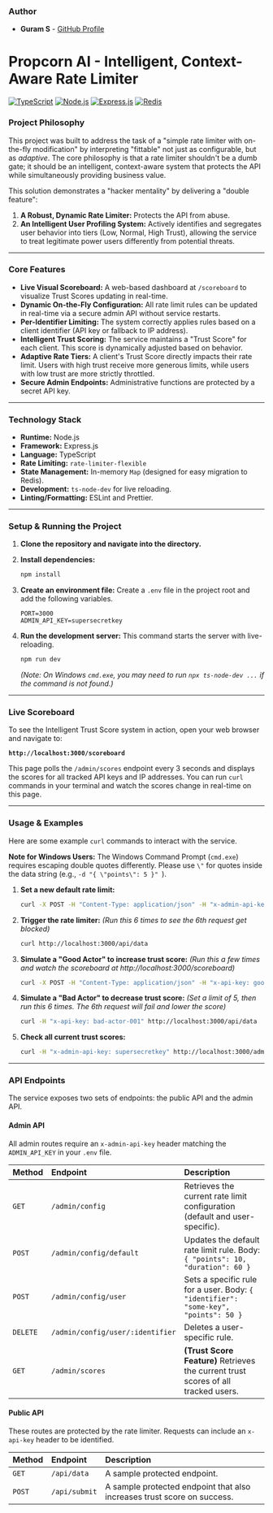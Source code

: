 

### **Author**

* **Guram S** - [GitHub Profile](https://github.com/gugasi)




# Propcorn AI - Intelligent, Context-Aware Rate Limiter

[![TypeScript](https://img.shields.io/badge/TypeScript-3178C6?style=for-the-badge&logo=typescript&logoColor=white)](https://www.typescriptlang.org/)
[![Node.js](https://img.shields.io/badge/Node.js-339933?style=for-the-badge&logo=nodedotjs&logoColor=white)](https://nodejs.org/)
[![Express.js](https://img.shields.io/badge/Express.js-000000?style=for-the-badge&logo=express&logoColor=white)](https://expressjs.com/)
[![Redis](https://img.shields.io/badge/Redis-DC382D?style=for-the-badge&logo=redis&logoColor=white)](https://redis.io/)

### **Project Philosophy**

This project was built to address the task of a "simple rate limiter with on-the-fly modification" by interpreting "fittable" not just as configurable, but as *adaptive*. The core philosophy is that a rate limiter shouldn't be a dumb gate; it should be an intelligent, context-aware system that protects the API while simultaneously providing business value.

This solution demonstrates a "hacker mentality" by delivering a "double feature":
1.  **A Robust, Dynamic Rate Limiter:** Protects the API from abuse.
2.  **An Intelligent User Profiling System:** Actively identifies and segregates user behavior into tiers (Low, Normal, High Trust), allowing the service to treat legitimate power users differently from potential threats.

---

### **Core Features**

* **Live Visual Scoreboard:** A web-based dashboard at `/scoreboard` to visualize Trust Scores updating in real-time.
* **Dynamic On-the-Fly Configuration:** All rate limit rules can be updated in real-time via a secure admin API without service restarts.
* **Per-Identifier Limiting:** The system correctly applies rules based on a client identifier (API key or fallback to IP address).
* **Intelligent Trust Scoring:** The service maintains a "Trust Score" for each client. This score is dynamically adjusted based on behavior.
* **Adaptive Rate Tiers:** A client's Trust Score directly impacts their rate limit. Users with high trust receive more generous limits, while users with low trust are more strictly throttled.
* **Secure Admin Endpoints:** Administrative functions are protected by a secret API key.

---

### **Technology Stack**

* **Runtime:** Node.js
* **Framework:** Express.js
* **Language:** TypeScript
* **Rate Limiting:** `rate-limiter-flexible`
* **State Management:** In-memory `Map` (designed for easy migration to Redis).
* **Development:** `ts-node-dev` for live reloading.
* **Linting/Formatting:** ESLint and Prettier.

---

### **Setup & Running the Project**

1.  **Clone the repository and navigate into the directory.**

2.  **Install dependencies:**
    ```bash
    npm install
    ```

3.  **Create an environment file:**
    Create a `.env` file in the project root and add the following variables.
    ```env
    PORT=3000
    ADMIN_API_KEY=supersecretkey
    ```

4.  **Run the development server:**
    This command starts the server with live-reloading.
    ```bash
    npm run dev
    ```
    *(Note: On Windows `cmd.exe`, you may need to run `npx ts-node-dev ...` if the command is not found.)*

---

### **Live Scoreboard**

To see the Intelligent Trust Score system in action, open your web browser and navigate to:

**`http://localhost:3000/scoreboard`**

This page polls the `/admin/scores` endpoint every 3 seconds and displays the scores for all tracked API keys and IP addresses. You can run `curl` commands in your terminal and watch the scores change in real-time on this page.

---

### **Usage & Examples**

Here are some example `curl` commands to interact with the service.

**Note for Windows Users:** The Windows Command Prompt (`cmd.exe`) requires escaping double quotes differently. Please use `\"` for quotes inside the data string (e.g., `-d "{ \"points\": 5 }" `).

1.  **Set a new default rate limit:**
    ```bash
    curl -X POST -H "Content-Type: application/json" -H "x-admin-api-key: supersecretkey" -d '{ "points": 5, "duration": 20 }' http://localhost:3000/admin/config/default
    ```

2.  **Trigger the rate limiter:**
    *(Run this 6 times to see the 6th request get blocked)*
    ```bash
    curl http://localhost:3000/api/data
    ```

3.  **Simulate a "Good Actor" to increase trust score:**
    *(Run this a few times and watch the scoreboard at http://localhost:3000/scoreboard)*
    ```bash
    curl -X POST -H "Content-Type: application/json" -H "x-api-key: good-actor-007" -d '{ "data":"valuable info" }' http://localhost:3000/api/submit
    ```

4.  **Simulate a "Bad Actor" to decrease trust score:**
    *(Set a limit of 5, then run this 6 times. The 6th request will fail and lower the score)*
    ```bash
    curl -H "x-api-key: bad-actor-001" http://localhost:3000/api/data
    ```

5.  **Check all current trust scores:**
    ```bash
    curl -H "x-admin-api-key: supersecretkey" http://localhost:3000/admin/scores
    ```

---

### **API Endpoints**

The service exposes two sets of endpoints: the public API and the admin API.

#### **Admin API**

All admin routes require an `x-admin-api-key` header matching the `ADMIN_API_KEY` in your `.env` file.

| Method | Endpoint                       | Description                                                                 |
| :----- | :----------------------------- | :-------------------------------------------------------------------------- |
| `GET`  | `/admin/config`                | Retrieves the current rate limit configuration (default and user-specific). |
| `POST` | `/admin/config/default`        | Updates the default rate limit rule. Body: `{ "points": 10, "duration": 60 }` |
| `POST` | `/admin/config/user`           | Sets a specific rule for a user. Body: `{ "identifier": "some-key", "points": 50 }` |
| `DELETE`| `/admin/config/user/:identifier` | Deletes a user-specific rule. |
| `GET`  | `/admin/scores`                | **(Trust Score Feature)** Retrieves the current trust scores of all tracked users. |

#### **Public API**

These routes are protected by the rate limiter. Requests can include an `x-api-key` header to be identified.

| Method | Endpoint     | Description                                               |
| :----- | :----------- | :-------------------------------------------------------- |
| `GET`  | `/api/data`  | A sample protected endpoint.                              |
| `POST` | `/api/submit`| A sample protected endpoint that also increases trust score on success. |
